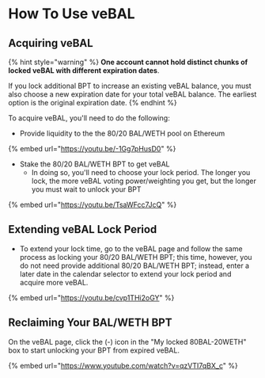 # How To Use veBAL

## Acquiring veBAL

{% hint style="warning" %}
**One account cannot hold distinct chunks of locked veBAL with different expiration dates**.

If you lock additional BPT to increase an existing veBAL balance, you must also choose a new expiration date for your total veBAL balance. The earliest option is the original expiration date.
{% endhint %}

To acquire veBAL, you'll need to do the following:

* Provide liquidity to the the 80/20 BAL/WETH pool on Ethereum

{% embed url="https://youtu.be/-1Gg7pHusD0" %}

* Stake the 80/20 BAL/WETH BPT to get veBAL
  * In doing so, you'll need to choose your lock period. The longer you lock, the more veBAL voting power/weighting you get, but the longer you must wait to unlock your BPT

{% embed url="https://youtu.be/TsaWFcc7JcQ" %}

## Extending veBAL Lock Period

* To extend your lock time, go to the veBAL page and follow the same process as locking your 80/20 BAL/WETH BPT; this time, however, you do not need provide additional 80/20 BAL/WETH BPT; instead, enter a later date in the calendar selector to extend your lock period and acquire more veBAL.

{% embed url="https://youtu.be/cvp1THi2oGY" %}

## Reclaiming Your BAL/WETH BPT

On the veBAL page, click the (-) icon in the "My locked 80BAL-20WETH" box to start unlocking your BPT from expired veBAL.

{% embed url="https://www.youtube.com/watch?v=qzVTI7qBX_c" %}
